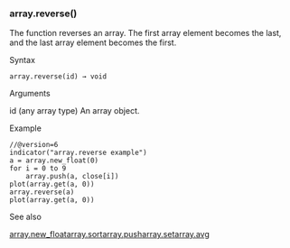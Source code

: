 ### array.reverse()

The function reverses an array. The first array element becomes the last, and the last array element becomes the first.

Syntax

```
array.reverse(id) → void
```

Arguments

id (any array type) An array object.

Example

```
//@version=6  
indicator("array.reverse example")  
a = array.new_float(0)  
for i = 0 to 9  
    array.push(a, close[i])  
plot(array.get(a, 0))  
array.reverse(a)  
plot(array.get(a, 0))
```

See also

[array.new\_float](#fun_array.new_float)[array.sort](#fun_array.sort)[array.push](#fun_array.push)[array.set](#fun_array.set)[array.avg](#fun_array.avg)
